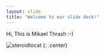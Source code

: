 ```yaml
---
layout: slide
title: "Welcome to our slide deck!"
---
```


Hi, This is Mikael Thrash :-)

![steroidtocat](https://octodex.github.com/images/steroidtocat.png)
{: .center}
